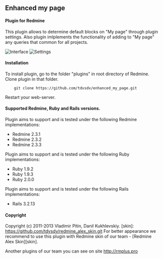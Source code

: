 ## Enhanced my page

#### Plugin for Redmine

This plugin allows to determine default blocks on "My page" through plugin settings.
Also plugin imlplements the functionality of adding to "My page" any queries that common for all projects.

![Interface](https://github.com/tdvsdv/enhanced_my_page/raw/master/screenshots/interface.png "Interface")
![Settings](https://github.com/tdvsdv/enhanced_my_page/raw/master/screenshots/settings.png "Settings")

#### Installation
To install plugin, go to the folder "plugins" in root directory of Redmine.
Clone plugin in that folder.

		git clone https://github.com/tdvsdv/enhanced_my_page.git

Restart your web-server.

#### Supported Redmine, Ruby and Rails versions.

Plugin aims to support and is tested under the following Redmine implementations:
* Redmine 2.3.1
* Redmine 2.3.2
* Redmine 2.3.3

Plugin aims to support and is tested under the following Ruby implementations:
* Ruby 1.9.2
* Ruby 1.9.3
* Ruby 2.0.0

Plugin aims to support and is tested under the following Rails implementations:
* Rails 3.2.13

#### Copyright
Copyright (c) 2011-2013 Vladimir Pitin, Danil Kukhlevskiy.
[skin]: https://github.com/tdvsdv/redmine_alex_skin.git
For better appearance we recommend to use this plugin with Redmine skin of our team - [Redmine Alex Skin][skin].

Another plugins of our team you can see on site http://rmplus.pro
